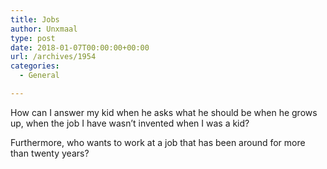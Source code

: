 ```yaml
---
title: Jobs
author: Unxmaal
type: post
date: 2018-01-07T00:00:00+00:00
url: /archives/1954
categories:
  - General

---
```

How can I answer my kid when he asks what he should be when he grows up, when the job I have wasn&#8217;t invented when I was a kid?

Furthermore, who wants to work at a job that has been around for more than twenty years?